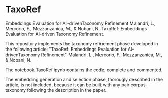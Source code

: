 # TaxoRef
Embeddings Evaluation for AI-drivenTaxonomy Refinement
Malandri, L., Mercorio, F., Mezzanzanica, M., & Nobani, N. TaxoRef: Embeddings Evaluation for AI-driven Taxonomy Refinement.

This repository implements the taxonomy refinement phase developed in the following article:
"TaxoRef: Embeddings Evaluation for AI-drivenTaxonomy Refinement"
Malandri, L., Mercorio, F., Mezzanzanica, M., & Nobani, N.


The notebook TaxoRef.ipynb contains the code, complete and commented.

The embedding generation and selection phase, thorougly described in the article, is not included, because it can be built with any pair corpus-taxonomy following the description in the paper.
